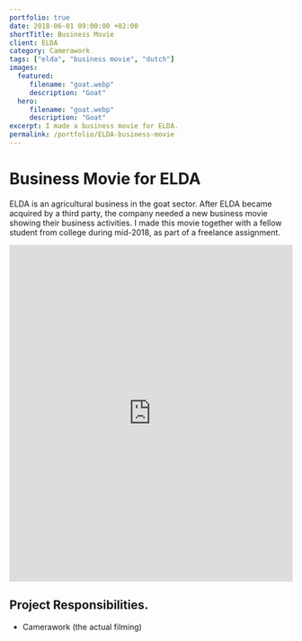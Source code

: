 ```yaml
---
portfolio: true
date: 2018-06-01 09:00:00 +02:00
shortTitle: Business Movie
client: ELDA
category: Camerawork
tags: ["elda", "business movie", "dutch"]
images:
  featured:
     filename: "goat.webp"
     description: "Goat"
  hero:
     filename: "goat.webp"
     description: "Goat"
excerpt: I made a business movie for ELDA.
permalink: /portfolio/ELDA-business-movie
---
```


# Business Movie for ELDA

ELDA is an agricultural business in the goat sector. After ELDA became acquired by a third party, the company needed a new business movie showing their business activities. I made this  movie together with a fellow student from college during mid-2018, as part of a freelance assignment.

<iframe src="https://player.vimeo.com/video/301791287" width="100%" height="600" frameborder="0" webkitallowfullscreen mozallowfullscreen allowfullscreen></iframe>

## Project Responsibilities.

- Camerawork (the actual filming)
